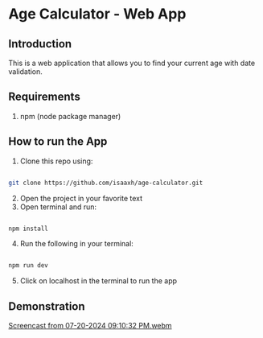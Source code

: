 # Age Calculator - Web App

## Introduction

This is a web application that allows you to find your current age with date validation. 

## Requirements

1. npm (node package manager)

## How to run the App

1. Clone this repo using:

```bash

git clone https://github.com/isaaxh/age-calculator.git

```
2. Open the project in your favorite text
3. Open terminal and run:
   
```bash

npm install

```
4. Run the following in your terminal:

```bash

npm run dev

```
5. Click on localhost in the terminal to run the app

## Demonstration

[Screencast from 07-20-2024 09:10:32 PM.webm](https://github.com/user-attachments/assets/1ba84286-a3fd-4ae6-93e7-480e359e17e8)






